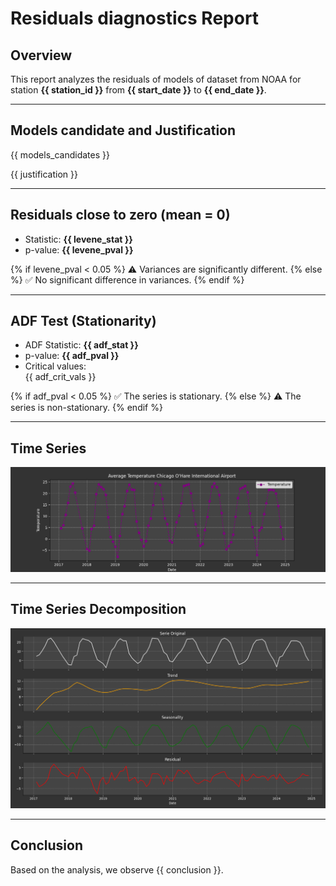 # Residuals diagnostics Report

## Overview
This report analyzes the residuals of models of dataset from NOAA for station **{{ station_id }}** from **{{ start_date }}** to **{{ end_date }}**.

---

## Models candidate and Justification

{{ models_candidates }}

{{ justification }}

---

## Residuals close to zero (mean = 0)

- Statistic: **{{ levene_stat }}**
- p-value: **{{ levene_pval }}**

{% if levene_pval < 0.05 %}
⚠️ Variances are significantly different.
{% else %}
✅ No significant difference in variances.
{% endif %}

---

## ADF Test (Stationarity)

- ADF Statistic: **{{ adf_stat }}**
- p-value: **{{ adf_pval }}**
- Critical values:  
{{ adf_crit_vals }}

{% if adf_pval < 0.05 %}
✅ The series is stationary.
{% else %}
⚠️ The series is non-stationary.
{% endif %}

---

## Time Series

![Time Serie](../Outputs/Figures/time_serie.png)

---

## Time Series Decomposition

![STL Decomposition](../Outputs/Figures/stl_decomposition.png)

---

## Conclusion

Based on the analysis, we observe {{ conclusion }}.